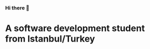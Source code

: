 ### Hi there 👋

# A software development student from Istanbul/Turkey
<!--
**cihannk/cihannk** is a ✨ _special_ ✨ repository because its `README.md` (this file) appears on your GitHub profile.

Here are some ideas to get you started:

- 🔭 I’m currently working on Web Development
- 🌱 I’m currently learning React.Js, .NET Core, Node Js 
- 📫 How to reach me: cihankavuk@gmail.com
-->
